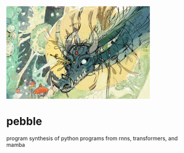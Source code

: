 <img src="https://github.com/hilalmufti/pebble/blob/main/pebble.jpeg" width="75%" alt="banner">

# pebble

program synthesis of python programs from rnns, transformers, and mamba
